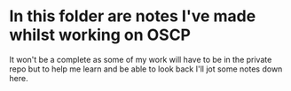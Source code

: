# In this folder are notes I've made whilst working on OSCP
It won't be a complete as some of my work will have to be in the private repo but to help me learn and be able to look back I'll jot some notes down here.
